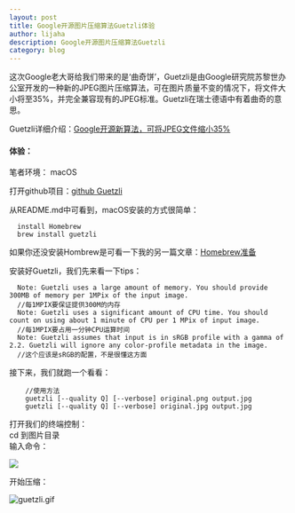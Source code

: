 ```yaml
---
layout: post
title: Google开源图片压缩算法Guetzli体验
author: lijaha
description: Google开源图片压缩算法Guetzli
category: blog
---
```


这次Google老大哥给我们带来的是‘曲奇饼’，Guetzli是由Google研究院苏黎世办公室开发的一种新的JPEG图片压缩算法，可在图片质量不变的情况下，将文件大小将至35%，并完全兼容现有的JPEG标准。Guetzli在瑞士德语中有着曲奇的意思。  

Guetzli详细介绍：[Google开源新算法，可将JPEG文件缩小35%](https://mp.weixin.qq.com/s?__biz=MzA5Nzc4OTA1Mw==&mid=2659599074&idx=1&sn=a26ae2a8becdc1f2cfbddf44d8ca1495&chksm=8be997f0bc9e1ee6e33f3e33c73d11884ad66085c0aedc9dd5e482063482887d0733d8e7d187#rd)  

#### 体验：

笔者环境： macOS    

打开github项目：[github Guetzli](https://github.com/google/guetzli/)    

从README.md中可看到，macOS安装的方式很简单：  

      install Homebrew
      brew install guetzli

如果你还没安装Hombrew是可看一下我的另一篇文章：[Homebrew准备](http://www.jianshu.com/p/58920175e93d)  

安装好Guetzli，我们先来看一下tips：  

      Note: Guetzli uses a large amount of memory. You should provide 300MB of memory per 1MPix of the input image.
      //每1MPIX要保证提供300M的内存
      Note: Guetzli uses a significant amount of CPU time. You should count on using about 1 minute of CPU per 1 MPix of input image.
      //每1MPIX要占用一分钟CPU运算时间
      Note: Guetzli assumes that input is in sRGB profile with a gamma of 2.2. Guetzli will ignore any color-profile metadata in the image.
      //这个应该是sRGB的配置，不是很懂这方面

接下来，我们就跑一个看看：   

        //使用方法    
        guetzli [--quality Q] [--verbose] original.png output.jpg
        guetzli [--quality Q] [--verbose] original.jpg output.jpg

打开我们的终端控制：  
cd 到图片目录  
输入命令：  

![](http://upload-images.jianshu.io/upload_images/3282997-275756db868908e6.png?imageMogr2/auto-orient/strip%7CimageView2/2/w/1240)

开始压缩：  

![guetzli.gif](http://upload-images.jianshu.io/upload_images/3282997-864c8f07a86d0ee0.gif?imageMogr2/auto-orient/strip)
